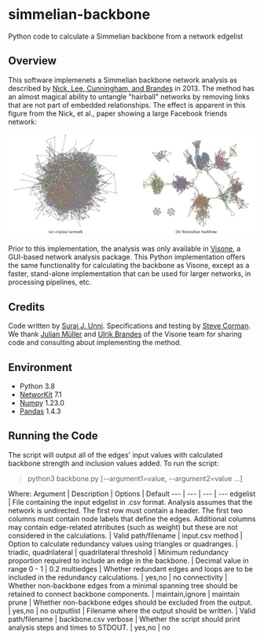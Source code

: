 # simmelian-backbone
Python code to calculate a Simmelian backbone from a network edgelist
## Overview
This software implemenets a Simmelian backbone network analysis as described by [Nick, Lee, Cunningham, and Brandes](https://www.researchgate.net/publication/262207813_Simmelian_backbones_amplifying_hidden_homophily_in_Facebook_networks) in 2013. The method has an almost magical ability to untangle "hairball" networks by removing links that are not part of embedded relationships. The effect is apparent in this figure from the Nick, et al., paper showing a large Facebook friends network:

![image](simmelian.jpg)

Prior to this implementation, the analysis was only available in [Visone](https://visone.ethz.ch/), a GUI-based network analysis package. This Python implementation offers the same functionality for calculating the backbone as Visone, except as a faster, stand-alone implementation that can be used for larger networks, in processing pipelines, etc.

## Credits

Code written by [Suraj J. Unni](https://github.com/surajjunni). Specifications and testing by [Steve Corman](https://github.com/networks1). We thank [Julian Müller](https://sn.ethz.ch/profile.html?persid=243533) and [Ulrik Brandes](https://github.com/ubrandes-ethz) of the Visone team for sharing code and consulting about implementing the method.

## Environment
* Python 3.8
* [NetworKit](https://networkit.github.io/) 7.1
* [Numpy](https://pypi.org/project/numpy/) 1.23.0
* [Pandas](https://pandas.pydata.org/) 1.4.3

## Running the Code
The script will output all of the edges' input values with calculated backbone strength and inclusion values added.
To run the script:
>python3 backbone.py [--argument1=value, --argument2=value ...]

Where:
Argument | Description | Options | Default
--- | --- | --- | ---
edgelist | File containing the input edgelist in .csv format. Analysis assumes that the network is undirected. The first row must contain a header. The first two columns must contain node labels that define the edges. Additional columns may contain edge-related atrributes (such as weight) but these are not considered in the calculations. | Valid path/filename | input.csv
method | Option to calculate redundancy values using triangles or quadranges. | triadic, quadrilateral | quadrilateral
threshold | Minimum redundancy proportion required to include an edge in the backbone. | Decimal value in range 0 - 1 | 0.2
multiedges | Whether redundant edges and loops are to be included in the redundancy calculations. | yes,no | no
connectivity | Whether non-backbone edges from a minimal spanning tree should be retained to connect backbone components. | maintain,ignore | maintain
prune | Whether non-backbone edges should be excluded from the output. | yes,no | no
outputlist | Filename where the output should be written. | Valid path/filename | backbone.csv
verbose | Whether the script should print analysis steps and times to STDOUT. | yes,no | no


